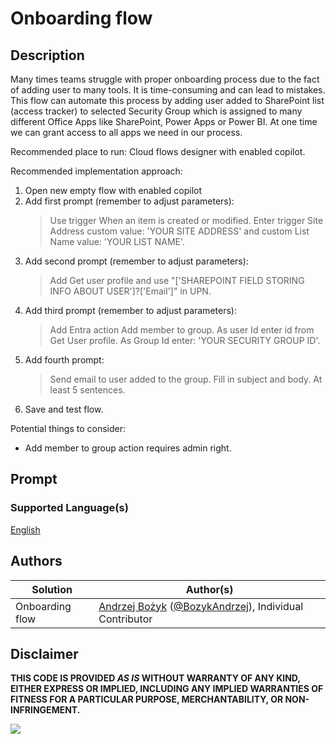 # Onboarding flow

## Description

Many times teams struggle with proper onboarding process due to the fact of adding user to many tools. It is time-consuming and can lead to mistakes. This flow can automate this process by adding user added to SharePoint list (access tracker) to selected Security Group which is assigned to many different Office Apps like SharePoint, Power Apps or Power BI. At one time we can grant access to all apps we need in our process.

Recommended place to run: Cloud flows designer with enabled copilot.

Recommended implementation approach:
1) Open new empty flow with enabled copilot
2) Add first prompt (remember to adjust parameters):
    > Use trigger When an item is created or modified. Enter trigger Site Address custom value: 'YOUR SITE ADDRESS' and custom List Name value: 'YOUR LIST NAME'. 
3) Add second prompt (remember to adjust parameters):
    > Add Get user profile and use "['SHAREPOINT FIELD STORING INFO ABOUT USER']?['Email']" in UPN.
4) Add third prompt (remember to adjust parameters):
    > Add Entra action Add member to group. As user Id enter id from Get User profile. As Group Id enter: 'YOUR SECURITY GROUP ID'.
5) Add fourth prompt:
    > Send email to user added to the group. Fill in subject and body. At least 5 sentences.
6) Save and test flow.

Potential things to consider:
- Add member to group action requires admin right.

## Prompt

### Supported Language(s)

[English](./en-us/prompt.md)

## Authors

Solution|Author(s)
--------|---------
Onboarding flow | [Andrzej Bożyk](https://www.github.com/abozyk1990) ([@BozykAndrzej](https://twitter.com/BozykAndrzej)), Individual Contributor


## Disclaimer

**THIS CODE IS PROVIDED *AS IS* WITHOUT WARRANTY OF ANY KIND, EITHER EXPRESS OR IMPLIED, INCLUDING ANY IMPLIED WARRANTIES OF FITNESS FOR A PARTICULAR PURPOSE, MERCHANTABILITY, OR NON-INFRINGEMENT.**

<img src="https://m365-visitor-stats.azurewebsites.net/powerplatform-prompts/samples/power-automate/onboarding-flow" aria-hidden="true" />
